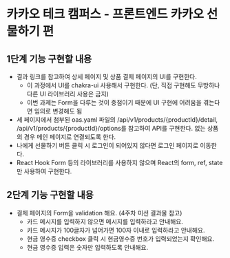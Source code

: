 # 카카오 테크 캠퍼스 - 프론트엔드 카카오 선물하기 편

## 1단계 기능 구현할 내용

- 결과 링크를 참고하여 상세 페이지 및 상품 결제 페이지의 UI를 구현한다.
  - 이 과정에서 UI를 chakra-ui 사용해서 구현한다. (단, 직접 구현해도 무방하나 다른 UI 라이브러리 사용은 금지)
  - 이번 과제는 Form을 다루는 것이 중점이기 때문에 UI 구현에 어려움을 겪는다면 임의로 변경해도 됨
- 세 페이지에서 첨부된 oas.yaml 파일의 /api/v1/products/{productId}/detail, /api/v1/products/{productId}/options를 참고하여 API를 구현한다.
  없는 상품의 경우 메인 페이지로 연결되도록 한다.
- 나에게 선물하기 버튼 클릭 시 로그인이 되어있지 않다면 로그인 페이지로 이동한다.
- React Hook Form 등의 라이브러리를 사용하지 않으며 React의 form, ref, state만 사용하여 구현한다.

## 2단계 기능 구현할 내용

- 결제 페이지의 Form을 validation 해요. (4주차 미션 결과물 참고)
  - 카드 메시지를 입력하지 않으면 메시지를 입력하라고 안내해요.
  - 카드 메시지가 100글자가 넘어가면 100자 이내로 입력하라고 안내해요.
  - 현금 영수증 checkbox 클릭 시 현금영수증 번호가 입력되었는지 확인해요.
  - 현금 영수증 입력은 숫자만 입력하도록 안내해요.
